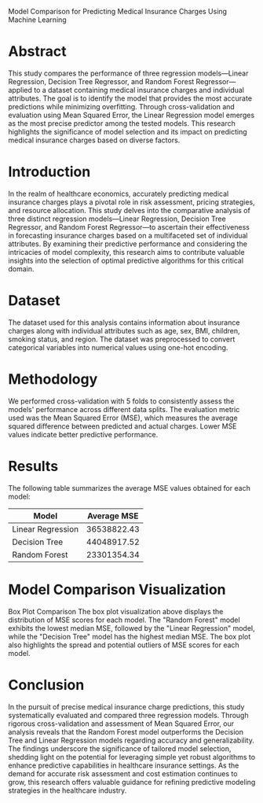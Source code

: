 Model Comparison for Predicting Medical Insurance Charges Using Machine Learning 
# Abstract
This study compares the performance of three regression models—Linear Regression, Decision Tree Regressor, and Random Forest Regressor—applied to a dataset containing medical insurance charges and individual attributes. The goal is to identify the model that provides the most accurate predictions while minimizing overfitting. Through cross-validation and evaluation using Mean Squared Error, the Linear Regression model emerges as the most precise predictor among the tested models. This research highlights the significance of model selection and its impact on predicting medical insurance charges based on diverse factors.
# Introduction 
In the realm of healthcare economics, accurately predicting medical insurance charges plays a pivotal role in risk assessment, pricing strategies, and resource allocation. This study delves into the comparative analysis of three distinct regression models—Linear Regression, Decision Tree Regressor, and Random Forest Regressor—to ascertain their effectiveness in forecasting insurance charges based on a multifaceted set of individual attributes. By examining their predictive performance and considering the intricacies of model complexity, this research aims to contribute valuable insights into the selection of optimal predictive algorithms for this critical domain.
# Dataset
The dataset used for this analysis contains information about insurance charges along with individual attributes such as age, sex, BMI, children, smoking status, and region. The dataset was preprocessed to convert categorical variables into numerical values using one-hot encoding.
# Methodology
We performed cross-validation with 5 folds to consistently assess the models' performance across different data splits. The evaluation metric used was the Mean Squared Error (MSE), which measures the average squared difference between predicted and actual charges. Lower MSE values indicate better predictive performance.
# Results
The following table summarizes the average MSE values obtained for each model:

| Model | Average MSE |
| -------- | -------- |
| Linear Regression | 36538822.43 |
| Decision Tree | 44048917.52 |
| Random Forest | 23301354.34 |

# Model Comparison Visualization
Box Plot Comparison
The box plot visualization above displays the distribution of MSE scores for each model. The "Random Forest" model exhibits the lowest median MSE, followed by the "Linear Regression" model, while the "Decision Tree" model has the highest median MSE. The box plot also highlights the spread and potential outliers of MSE scores for each model.
# Conclusion
In the pursuit of precise medical insurance charge predictions, this study systematically evaluated and compared three regression models. Through rigorous cross-validation and assessment of Mean Squared Error, our analysis reveals that the Random Forest model outperforms the Decision Tree and Linear Regression models regarding accuracy and generalizability. The findings underscore the significance of tailored model selection, shedding light on the potential for leveraging simple yet robust algorithms to enhance predictive capabilities in healthcare insurance settings. As the demand for accurate risk assessment and cost estimation continues to grow, this research offers valuable guidance for refining predictive modeling strategies in the healthcare industry.
